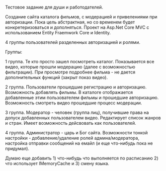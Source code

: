 Тестовое задание для души и работодателей.

Создание сайта каталога фильмов, с модерацией и привелениями при авторизации. Пока цель абстрактная, но со временем будет конкретеризоваться и дополняться.
Проект на Asp.Net Core MVC с использованием Entity Fraemwork Core и Identity. 

4 группы пользователей разделенных авторизацией и ролями.

Группы:

1 группа. Те кто просто зашел посмотреть каталог. Показывается все видео, которые прошли модерацию (далее с возможностью фильтрации). При просмотре подробнее фильма - не дается дополнительных функций (закрыт показ видео).

2 группа. Пользователи прошедшие регистрацию и авторизацию. Возможность добавлять фильмы. В каталоге отображается добавленные этим пользователем фильмы и прошедшие авторизацию. Возможность смотреть видео прошедшие процесс модерации.

3 группа. Модератор - человек (группа лиц), получившие права на допуск добавленных пользователем видео. Редактирует список жанров и стран. Имеет возможность дейсвовать как пользователей.

4 группа. Администратор - царь и Бог сайта. Возможности тонкой настройки - добавление/удаление ролей админа/модератора, настройка отправки сообщений на емайл (и еще что-нибудь пока не придумал).

Думаю еще добавить 1) что-нибудь что выполняется по расписанию 2) что использует IMemoryCache и 3) смену языка.
